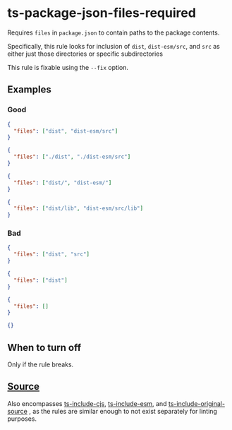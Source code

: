 # ts-package-json-files-required

Requires `files` in `package.json` to contain paths to the package contents.

Specifically, this rule looks for inclusion of `dist`, `dist-esm/src`, and `src` as either just those directories or specific subdirectories

This rule is fixable using the `--fix` option.

## Examples

### Good

```json
{
  "files": ["dist", "dist-esm/src"]
}
```

```json
{
  "files": ["./dist", "./dist-esm/src"]
}
```

```json
{
  "files": ["dist/", "dist-esm/"]
}
```

```json
{
  "files": ["dist/lib", "dist-esm/src/lib"]
}
```

### Bad

```json
{
  "files": ["dist", "src"]
}
```

```json
{
  "files": ["dist"]
}
```

```json
{
  "files": []
}
```

```json
{}
```

## When to turn off

Only if the rule breaks.

## [Source](https://azure.github.io/azure-sdk/typescript_implementation.html#ts-package-json-files-required)

Also encompasses [ts-include-cjs](https://azure.github.io/azure-sdk/typescript_implementation.html#ts-include-cjs), [ts-include-esm](https://azure.github.io/azure-sdk/typescript_implementation.html#ts-include-esm), and [ts-include-original-source](https://azure.github.io/azure-sdk/typescript_implementation.html#ts-include-original-source)
, as the rules are similar enough to not exist separately for linting purposes.
